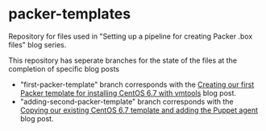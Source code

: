 # packer-templates
Repository for files used in "Setting up a pipeline for creating Packer .box files" blog series.

This repository has seperate branches for the state of the files at the completion of specific blog posts  

* "first-packer-template" branch corresponds with the [Creating our first Packer template for installing CentOS 6.7 with vmtools](http://192.168.1.17:4000/2015/12/25/creating-a-packer-template-for-installing-centos-67/) blog post.
* "adding-second-packer-template" branch corresponds with the [Copying our existing CentOS 6.7 template and adding the Puppet agent](https://sdorsett.github.io/2015/12/26/copy-our-existing-template-and-add-the-puppet-agent/) blog post.
